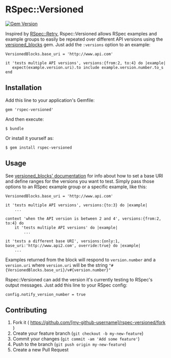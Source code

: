 # RSpec::Versioned

[![Gem Version](https://badge.fury.io/rb/rspec-versioned.svg)](http://badge.fury.io/rb/rspec-versioned)

Inspired by [RSpec::Retry](https://github.com/y310/rspec-retry), Rspec::Versioned allows RSpec examples and example groups to easily be repeated over different API versions using the [versioned_blocks](https://github.com/devend711/versioned_blocks) gem. Just add the `:versions` option to an example:

	VersionedBlocks.base_uri = 'http://www.api.com'

	it 'tests multiple API versions', versions:{from:2, to:4} do |example|
       expect(example.version.uri).to include example.version.number.to_s
    end

## Installation

Add this line to your application's Gemfile:

    gem 'rspec-versioned'

And then execute:

    $ bundle

Or install it yourself as:

    $ gem install rspec-versioned

## Usage

See [versioned_blocks' documentation](https://github.com/devend711/versioned_blocks) for info about how to set a base URI and define ranges for the versions you want to test. Simply pass those options to an RSpec example group or a specific example, like this:

	VersionedBlocks.base_uri = 'http://www.api.com'

	it 'tests multiple API versions', versions:{to:3} do |example|
		...

	context 'when the API version is between 2 and 4', versions:{from:2, to:4} do
		it 'tests multiple API versions' do |example|
			...

	it 'tests a different base URI', versions:{only:1, base_uri:'http://www.api2.com', override:true} do |example|
		...

Examples returned from the block will respond to `version.number` and a `version.uri` where `version.uri` will be the string `"#{VersionedBlocks.base_uri}/v#{version.number}"`

Rspec::Versioned can add the version it's currently testing to RSpec's output messages. Just add this line to your RSpec config:

	config.notify_version_number = true

## Contributing

1. Fork it ( https://github.com/[my-github-username]/rspec-versioned/fork )
2. Create your feature branch (`git checkout -b my-new-feature`)
3. Commit your changes (`git commit -am 'Add some feature'`)
4. Push to the branch (`git push origin my-new-feature`)
5. Create a new Pull Request
